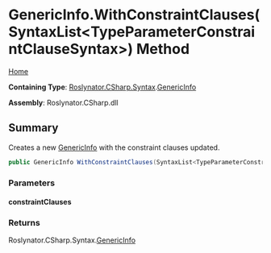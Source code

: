 <a name="_top"></a>

# GenericInfo\.WithConstraintClauses\(SyntaxList\<TypeParameterConstraintClauseSyntax>\) Method

[Home](../../../../../README.md#_top)

**Containing Type**: [Roslynator.CSharp.Syntax](../../README.md#_top)\.[GenericInfo](../README.md#_top)

**Assembly**: Roslynator\.CSharp\.dll

## Summary

Creates a new [GenericInfo](../README.md#_top) with the constraint clauses updated\.

```csharp
public GenericInfo WithConstraintClauses(SyntaxList<TypeParameterConstraintClauseSyntax> constraintClauses)
```

### Parameters

#### constraintClauses

### Returns

Roslynator\.CSharp\.Syntax\.[GenericInfo](../README.md#_top)

